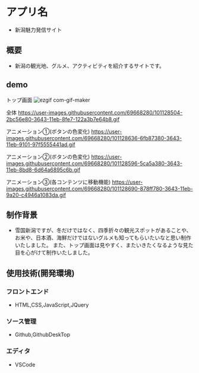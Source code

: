 # アプリ名
- 新潟魅力発信サイト

## 概要

- 新潟の観光地、グルメ、アクティビティを紹介するサイトです。


## demo
トップ画面
![ezgif com-gif-maker](https://user-images.githubusercontent.com/69668280/101127560-2c5d0580-3641-11eb-9018-77d6bfbeebdf.gif)

全体
https://user-images.githubusercontent.com/69668280/101128504-2bc56e80-3643-11eb-8fe7-122a3b7e64b8.gif

アニメーション①(ボタンの色変化)
https://user-images.githubusercontent.com/69668280/101128636-6fb87380-3643-11eb-9101-97f5555441ad.gif

アニメーション②(ボタンの色変化)
https://user-images.githubusercontent.com/69668280/101128596-5ca5a380-3643-11eb-8bd8-6d64a6895c6b.gif

アニメーション③(各コンテンツに移動機能)
https://user-images.githubusercontent.com/69668280/101128690-878ff780-3643-11eb-9a20-c4946a1083da.gif

## 制作背景

- 雪国新潟ですが、冬だけではなく、四季折々の観光スポットがあることや、お米や、日本酒、海鮮だけではないグルメも知ってもらいたいなと思い制作いたしました。
また、トップ画面は見やすく、またいきたくなるような見た目を心がけて制作いたしました。



## 使用技術(開発環境)

### フロントエンド
- HTML,CSS,JavaScript,JQuery

### ソース管理
- Github,GithubDeskTop

### エディタ
- VSCode